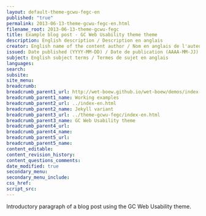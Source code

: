 ```yaml
---
layout: default-theme-gcwu-fegc-en
published: "true"
permalink: 2013-06-13-theme-gcwu-fegc-en.html
filename_root: 2013-06-13-theme-gcwu-fegc
title: Example blog post - GC Web Usability theme theme
description: English description / Description en anglais
creator: English name of the content author / Nom en anglais de l'auteur du contenu
issued: Date published (YYYY-MM-DD) / Date de publication (AAAA-MM-JJ)
subject: English subject terms / Termes de sujet en anglais
languages:
search:
subsite:
site_menu:
breadcrumb:
breadcrumb_parent1_url: http://wet-boew.github.io/wet-boew/demos/index-eng.html
breadcrumb_parent1_name: Working examples
breadcrumb_parent2_url: ../index-en.html
breadcrumb_parent2_name: Jekyll variant
breadcrumb_parent3_url: ../theme-gcwu-fegc/index-en.html
breadcrumb_parent3_name: GC Web Usability theme
breadcrumb_parent4_url:
breadcrumb_parent4_name:
breadcrumb_parent5_url:
breadcrumb_parent5_name:
content_editable:
content_revision_history:
content_questions_comments:
date_modified: true
secondary_menu:
secondary_menu_include:
css_href:
script_src:
---
```


Introductory paragraph of a blog post using the GC Web Usability theme.
